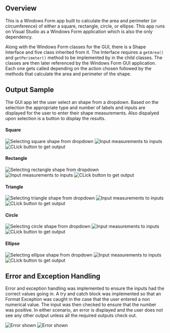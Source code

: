## Overview
This is a Windows Form app built to calculate the area and perimeter (or circumference) of either a square, rectangle, circle, or ellipse. This app runs on Visual Studio as a Windows Form application which is also the only dependency.

Along with the Windows Form classes for the GUI, there is a Shape Interface and five class inherited from it. The Interface requires a `getArea()` and `getPerimeter()` method to be implemented by in the child classes. The classes are then later referenced by the Windows Form GUI application. Each one gets called depending on the action chosen followed by the methods that calculate the area and perimeter of the shape.



## Output Sample
The GUI app let the user select an shape from a dropdown. Based on the selection the appropriate type and number of labels and inputs are displayed for the user to enter their shape measurements. Also dispalyed upon selection is a button to display the results.
#### Square
![Selecting square shape from dropdown](https://github.com/gastelumdev/CMPS378/blob/main/Final/images/Square1.png)
![Input measurements to inputs](https://github.com/gastelumdev/CMPS378/blob/main/Final/images/Square2.png)
![CLick button to get output](https://github.com/gastelumdev/CMPS378/blob/main/Final/images/Square3.png)
#### Rectangle
![Selecting rectangle shape from dropdown](https://github.com/gastelumdev/CMPS378/blob/main/Final/images/rectangle1.png)
![Input measurements to inputs](https://github.com/gastelumdev/CMPS378/blob/main/Final/images/rectangle2.png)
![CLick button to get output](https://github.com/gastelumdev/CMPS378/blob/main/Assignment4/images/rectangle3.png)
#### Triangle
![Selecting triangle shape from dropdown](https://github.com/gastelumdev/CMPS378/blob/main/Final/images/triangle1.png)
![Input measurements to inputs](https://github.com/gastelumdev/CMPS378/blob/main/Final/images/triangle2.png)
![CLick button to get output](https://github.com/gastelumdev/CMPS378/blob/main/Assignment4/images/triangle3.png)
#### Circle
![Selecting circle shape from dropdown](https://github.com/gastelumdev/CMPS378/blob/main/Final/images/circle1.png)
![Input measurements to inputs](https://github.com/gastelumdev/CMPS378/blob/main/Final/images/circle2.png)
![CLick button to get output](https://github.com/gastelumdev/CMPS378/blob/main/Final/images/circle3.png)
#### Ellipse
![Selecting ellipse shape from dropdown](https://github.com/gastelumdev/CMPS378/blob/main/Final/images/ellipse1.png)
![Input measurements to inputs](https://github.com/gastelumdev/CMPS378/blob/main/Final/images/ellipse2.png)
![CLick button to get output](https://github.com/gastelumdev/CMPS378/blob/main/Final/images/ellipse3.png)

## Error and Exception Handling
Error and exception handling was implemented to ensure the inputs had the correct values going in. A try and catch block was implemented so that an Format Exception was caught in the case that the user entered a non numerical value. The input was then checked to ensure that the number was positive. In either scenario, an error is displayed and the user does not see any other output unless all the required outputs check out.

![Error shown](https://github.com/gastelumdev/CMPS378/blob/main/Final/images/exceptionHandling.png)
![Error shown](https://github.com/gastelumdev/CMPS378/blob/main/Final/images/errorHandling.png)
